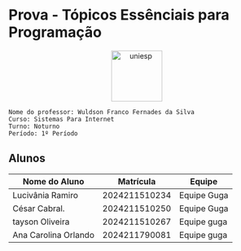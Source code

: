 # Prova - Tópicos Essênciais para Programação
<div style="text-align: center;">
    <img src="image.png" alt="uniesp" width="100">
</div>

```
Nome do professor: Wuldson Franco Fernades da Silva
Curso: Sistemas Para Internet
Turno: Noturno
Período: 1º Período
```


## Alunos

| Nome do Aluno  | Matrícula | Equipe   |
|----------------|-----------|----------|
| Lucivânia Ramiro| 2024211510234    | Equipe Guga |
| César Cabral. | 2024211510250 | Equipe Guga |
| tayson Oliveira | 2024211510267 | Equipe guga |
| Ana Carolina Orlando | 2024211790081 | Equipe guga |